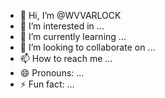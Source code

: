 - 👋 Hi, I’m @WVVARLOCK
- 👀 I’m interested in ...
- 🌱 I’m currently learning ...
- 💞️ I’m looking to collaborate on ...
- 📫 How to reach me ...
- 😄 Pronouns: ...
- ⚡ Fun fact: ...

<!---
WVVARLOCK/WVVARLOCK is a ✨ special ✨ repository because its `README.md` (this file) appears on your GitHub profile.
You can click the Preview link to take a look at your changes.
--->
